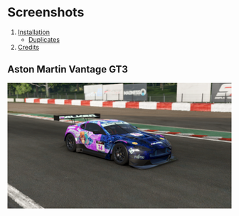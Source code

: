 # Screenshots
1. [Installation](#installation)  
    - [Duplicates](#duplicates)
2. [Credits](#credits)  

## Aston Martin Vantage GT3 
![am_van_gt3_livery.dds](Screenshots/aston_martin_vantage_gt3.png)
